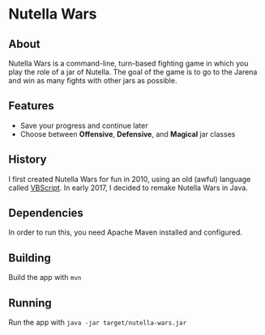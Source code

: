 Nutella Wars
============

About
-----
Nutella Wars is a command-line, turn-based fighting game in which you play the role of a jar of Nutella.
The goal of the game is to go to the Jarena and win as many fights with other jars as possible.

Features
--------
- Save your progress and continue later
- Choose between **Offensive**, **Defensive**, and **Magical** jar classes

History
-------
I first created Nutella Wars for fun in 2010, using an old (awful) language called
[VBScript](https://en.wikipedia.org/wiki/VBScript).
In early 2017, I decided to remake Nutella Wars in Java.

Dependencies
------------
In order to run this, you need Apache Maven installed and configured.

Building
--------
Build the app with `mvn`

Running
-------
Run the app with `java -jar target/nutella-wars.jar`

